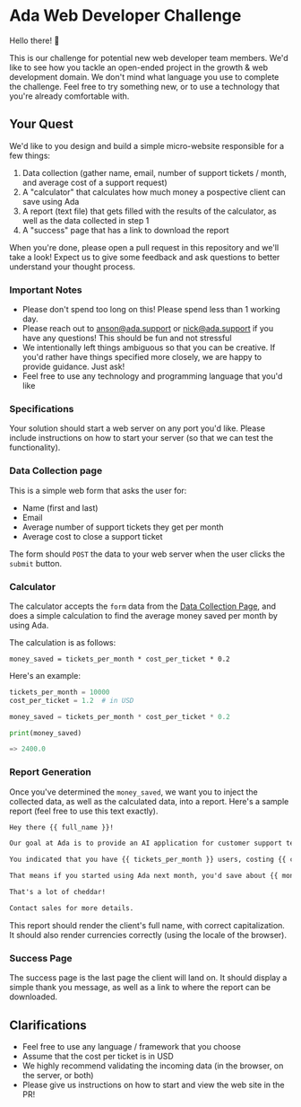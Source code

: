 # Ada Web Developer Challenge

Hello there! :wave:

This is our challenge for potential new web developer team members. We'd like to see how you tackle an open-ended project in the growth & web development domain. We don't mind what language you use to complete the challenge. Feel free to try something new, or to use a technology that you're already comfortable with.

## Your Quest

We'd like to you design and build a simple micro-website responsible for a few things:

1. Data collection (gather name, email, number of support tickets / month, and average cost of a support request)
2. A "calculator" that calculates how much money a pospective client can save using Ada
3. A report (text file) that gets filled with the results of the calculator, as well as the data collected in step 1
4. A "success" page that has a link to download the report

When you're done, please open a pull request in this repository and we'll take a look! Expect us to give some feedback and ask questions to better understand your thought process.

### Important Notes

- Please don't spend too long on this! Please spend less than 1 working day.
- Please reach out to anson@ada.support or nick@ada.support if you have any questions! This should be fun and not stressful
- We intentionally left things ambiguous so that you can be creative. If you'd rather have things specified more closely, we are happy to provide guidance. Just ask!
- Feel free to use any technology and programming language that you'd like

### Specifications

Your solution should start a web server on any port you'd like. Please include instructions on how to start your server (so that we can test the functionality).

### Data Collection page

This is a simple web form that asks the user for:

- Name (first and last)
- Email
- Average number of support tickets they get per month
- Average cost to close a support ticket

The form should `POST` the data to your web server when the user clicks the `submit` button.

### Calculator

The calculator accepts the `form` data from the [Data Collection Page](#data-collection-page), and does a simple calculation to find the average money saved per month by using Ada.

The calculation is as follows:

`money_saved = tickets_per_month * cost_per_ticket * 0.2`

Here's an example:
```python
tickets_per_month = 10000
cost_per_ticket = 1.2  # in USD

money_saved = tickets_per_month * cost_per_ticket * 0.2

print(money_saved)

=> 2400.0
```

### Report Generation

Once you've determined the `money_saved`, we want you to inject the collected data, as well as the calculated data, into a report. Here's a sample report (feel free to use this text exactly).

```txt
Hey there {{ full_name }}!

Our goal at Ada is to provide an AI application for customer support teams that is simple to use, quick to deploy and highly accurate. To hit each of these checkpoints, the artificial brain powering our platform has to be a specialist. Why? While generalists can do a lot of things well, specialists have mastered their craft. By offering this level of expertise behind the scenes, we give our clients the freedom to focus on their craft, interacting with customers in front of the curtain.

You indicated that you have {{ tickets_per_month }} users, costing {{ cost_per_ticket }} each.

That means if you started using Ada next month, you'd save about {{ money_saved }}!

That's a lot of cheddar!

Contact sales for more details.
```

This report should render the client's full name, with correct capitalization. It should also render currencies correctly (using the locale of the browser).

### Success Page

The success page is the last page the client will land on. It should display a simple thank you message, as well as a link to where the report can be downloaded.

## Clarifications
- Feel free to use any language / framework that you choose
- Assume that the cost per ticket is in USD
- We highly recommend validating the incoming data (in the browser, on the server, or both)
- Please give us instructions on how to start and view the web site in the PR!
